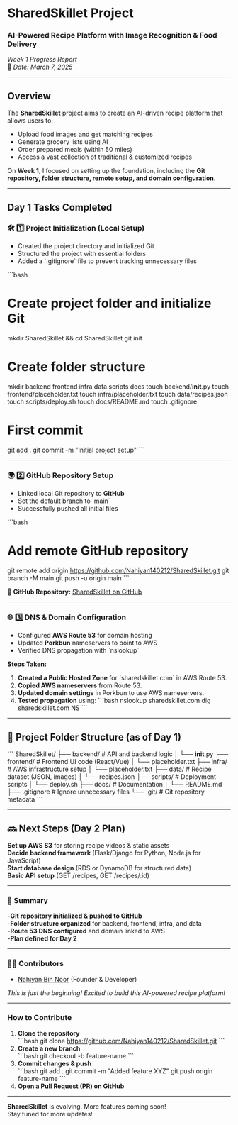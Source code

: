 #  SharedSkillet Project
### AI-Powered Recipe Platform with Image Recognition & Food Delivery

*Week 1 Progress Report*  
📅 *Date: March 7, 2025*

---

##  Overview
The **SharedSkillet** project aims to create an AI-driven recipe platform that allows users to:
- Upload food images and get matching recipes  
- Generate grocery lists using AI  
- Order prepared meals (within 50 miles)  
- Access a vast collection of traditional & customized recipes  

On **Week 1**, I focused on setting up the foundation, including the **Git repository, folder structure, remote setup, and domain configuration**.

---

## Day 1 Tasks Completed
### 🛠 1️⃣ Project Initialization (Local Setup)
- Created the project directory and initialized Git  
- Structured the project with essential folders  
- Added a \`.gitignore\` file to prevent tracking unnecessary files  

\`\`\`bash
# Create project folder and initialize Git
mkdir SharedSkillet && cd SharedSkillet
git init

# Create folder structure
mkdir backend frontend infra data scripts docs
touch backend/__init__.py
touch frontend/placeholder.txt
touch infra/placeholder.txt
touch data/recipes.json
touch scripts/deploy.sh
touch docs/README.md
touch .gitignore

# First commit
git add .
git commit -m "Initial project setup"
\`\`\`

---

### 🌍 2️⃣ GitHub Repository Setup
- Linked local Git repository to **GitHub**  
- Set the default branch to \`main\`  
- Successfully pushed all initial files  

\`\`\`bash
# Add remote GitHub repository
git remote add origin https://github.com/Nahiyan140212/SharedSkillet.git
git branch -M main
git push -u origin main
\`\`\`

📌 **GitHub Repository:** [SharedSkillet on GitHub](https://github.com/Nahiyan140212/SharedSkillet.git)

---

### 🌐 3️⃣ DNS & Domain Configuration
- Configured **AWS Route 53** for domain hosting  
- Updated **Porkbun** nameservers to point to AWS  
- Verified DNS propagation with \`nslookup\`  

**Steps Taken:**
1. **Created a Public Hosted Zone** for \`sharedskillet.com\` in AWS Route 53.  
2. **Copied AWS nameservers** from Route 53.  
3. **Updated domain settings** in Porkbun to use AWS nameservers.  
4. **Tested propagation** using:
   \`\`\`bash
   nslookup sharedskillet.com
   dig sharedskillet.com NS
   \`\`\`

---

## 📂 Project Folder Structure (as of Day 1)
\`\`\`
SharedSkillet/
├── backend/         # API and backend logic
│   └── __init__.py
├── frontend/        # Frontend UI code (React/Vue)
│   └── placeholder.txt
├── infra/           # AWS infrastructure setup
│   └── placeholder.txt
├── data/            # Recipe dataset (JSON, images)
│   └── recipes.json
├── scripts/         # Deployment scripts
│   └── deploy.sh
├── docs/            # Documentation
│   └── README.md
├── .gitignore       # Ignore unnecessary files
└── .git/            # Git repository metadata
\`\`\`

---

## 🔜 Next Steps (Day 2 Plan)
 **Set up AWS S3** for storing recipe videos & static assets  
 **Decide backend framework** (Flask/Django for Python, Node.js for JavaScript)  
 **Start database design** (RDS or DynamoDB for structured data)  
 **Basic API setup** (GET /recipes, GET /recipes/:id)  

---

### 🎯 Summary
 -**Git repository initialized & pushed to GitHub**  
 -**Folder structure organized** for backend, frontend, infra, and data  
 -**Route 53 DNS configured** and domain linked to AWS  
 -**Plan defined for Day 2**  

---

### 👨‍💻 Contributors
- [Nahiyan Bin Noor](https://github.com/Nahiyan140212) (Founder & Developer)

 *This is just the beginning! Excited to build this AI-powered recipe platform!* 

---

###  How to Contribute
1. **Clone the repository**  
   \`\`\`bash
   git clone https://github.com/Nahiyan140212/SharedSkillet.git
   \`\`\`
2. **Create a new branch**  
   \`\`\`bash
   git checkout -b feature-name
   \`\`\`
3. **Commit changes & push**  
   \`\`\`bash
   git add .
   git commit -m "Added feature XYZ"
   git push origin feature-name
   \`\`\`
4. **Open a Pull Request (PR) on GitHub**  

---

 **SharedSkillet** is evolving. More features coming soon!  
 Stay tuned for more updates!  

